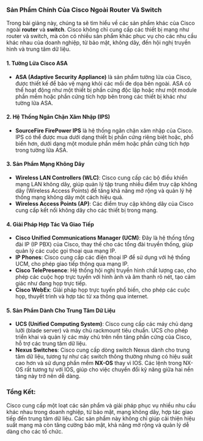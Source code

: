 ### Sản Phẩm Chính Của Cisco Ngoài Router Và Switch

Trong bài giảng này, chúng ta sẽ tìm hiểu về các sản phẩm khác của Cisco ngoài **router** và **switch**. Cisco không chỉ cung cấp các thiết bị mạng như router và switch, mà còn có nhiều sản phẩm khác phục vụ cho các nhu cầu khác nhau của doanh nghiệp, từ bảo mật, không dây, đến hội nghị truyền hình và trung tâm dữ liệu.

#### 1. **Tường Lửa Cisco ASA**
- **ASA (Adaptive Security Appliance)** là sản phẩm tường lửa của Cisco, được thiết kế để bảo vệ mạng khỏi các mối đe dọa bên ngoài. ASA có thể hoạt động như một thiết bị phần cứng độc lập hoặc như một module phần mềm hoặc phần cứng tích hợp bên trong các thiết bị khác như tường lửa ASA.

#### 2. **Hệ Thống Ngăn Chặn Xâm Nhập (IPS)**
- **SourceFire FirePower IPS** là hệ thống ngăn chặn xâm nhập của Cisco. IPS có thể được mua dưới dạng thiết bị phần cứng riêng biệt hoặc, phổ biến hơn, dưới dạng một module phần mềm hoặc phần cứng tích hợp trong tường lửa ASA.

#### 3. **Sản Phẩm Mạng Không Dây**
- **Wireless LAN Controllers (WLC)**: Cisco cung cấp các bộ điều khiển mạng LAN không dây, giúp quản lý tập trung nhiều điểm truy cập không dây (Wireless Access Points) để tăng khả năng mở rộng và quản lý hệ thống mạng không dây một cách hiệu quả.
- **Wireless Access Points (AP)**: Các điểm truy cập không dây của Cisco cung cấp kết nối không dây cho các thiết bị trong mạng.

#### 4. **Giải Pháp Hợp Tác Và Giao Tiếp**
- **Cisco Unified Communications Manager (UCM)**: Đây là hệ thống tổng đài IP (IP PBX) của Cisco, thay thế cho các tổng đài truyền thống, giúp quản lý các cuộc gọi thoại qua mạng IP.
- **IP Phones**: Cisco cung cấp các điện thoại IP để sử dụng với hệ thống UCM, cho phép giao tiếp thông qua mạng IP.
- **Cisco TelePresence**: Hệ thống hội nghị truyền hình chất lượng cao, cho phép các cuộc họp trực tuyến với hình ảnh và âm thanh rõ nét, tạo cảm giác như đang họp trực tiếp.
- **Cisco WebEx**: Giải pháp họp trực tuyến phổ biến, cho phép các cuộc họp, thuyết trình và hợp tác từ xa thông qua internet.

#### 5. **Sản Phẩm Dành Cho Trung Tâm Dữ Liệu**
- **UCS (Unified Computing System)**: Cisco cung cấp các máy chủ dạng lưỡi (blade server) và máy chủ rackmount tiêu chuẩn. UCS cho phép triển khai và quản lý các máy chủ trên nền tảng phần cứng của Cisco, hỗ trợ các trung tâm dữ liệu.
- **Nexus Switches**: Cisco cung cấp dòng switch Nexus dành cho trung tâm dữ liệu, tương tự như các switch thông thường nhưng có hiệu suất cao hơn và sử dụng phần mềm **NX-OS** thay vì IOS. Các lệnh trong NX-OS rất tương tự với IOS, giúp cho việc chuyển đổi kỹ năng giữa hai nền tảng này trở nên dễ dàng.

### Tổng Kết:
Cisco cung cấp một loạt các sản phẩm và giải pháp phục vụ nhiều nhu cầu khác nhau trong doanh nghiệp, từ bảo mật, mạng không dây, hợp tác giao tiếp đến trung tâm dữ liệu. Các sản phẩm này không chỉ giúp cải thiện hiệu suất mạng mà còn tăng cường bảo mật, khả năng mở rộng và quản lý dễ dàng cho các tổ chức.
